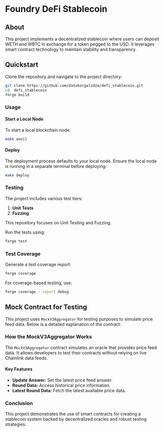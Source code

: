 # Foundry DeFi Stablecoin

## About

This project implements a decentralized stablecoin where users can deposit WETH and WBTC in exchange for a token pegged to the USD. It leverages smart contract technology to maintain stability and transparency.

## Quickstart

Clone the repository and navigate to the project directory:

```bash
git clone https://github.com/datokorgalidze/defi_stablecoin.git
cd  defi_stablecoin
forge build
```

### Usage

#### Start a Local Node

To start a local blockchain node:

```bash
make anvil
```

#### Deploy

The deployment process defaults to your local node. Ensure the local node is running in a separate terminal before deploying:

```bash
make deploy
```

### Testing

The project includes various test tiers:

1. **Unit Tests**
2. **Fuzzing**

This repository focuses on Unit Testing and Fuzzing.

Run the tests using:

```bash
forge test
```

### Test Coverage

Generate a test coverage report:

```bash
forge coverage
```

For coverage-based testing, use:

```bash
forge coverage --report debug
```

## Mock Contract for Testing

This project uses `MockV3Aggregator` for testing purposes to simulate price feed data. Below is a detailed explanation of the contract:

### How the MockV3Aggregator Works

The `MockV3Aggregator` contract simulates an oracle that provides price feed data. It allows developers to test their contracts without relying on live Chainlink data feeds.

#### Key Features

- **Update Answer:** Set the latest price feed answer.
- **Round Data:** Access historical price information.
- **Latest Round Data:** Fetch the latest available price data.

### Conclusion

This project demonstrates the use of smart contracts for creating a stablecoin system backed by decentralized oracles and robust testing strategies.
